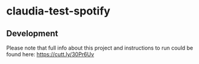 # claudia-test-spotify

## Development

Please note that full info about this project and instructions to run could be found here: https://cutt.ly/30Pr6Uv
